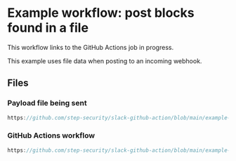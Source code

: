 # Example workflow: post blocks found in a file

This workflow links to the GitHub Actions job in progress.

This example uses file data when posting to an incoming webhook.

## Files

### Payload file being sent

```js reference
https://github.com/step-security/slack-github-action/blob/main/example-workflows/Technique_3_Slack_Incoming_Webhook/saved.data.json
```

### GitHub Actions workflow

```js reference
https://github.com/step-security/slack-github-action/blob/main/example-workflows/Technique_3_Slack_Incoming_Webhook/saved.gha.yml
```